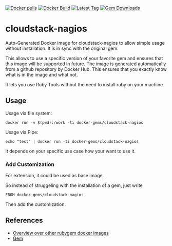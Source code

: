 [![Docker pulls](https://img.shields.io/docker/pulls/rubygem/cloudstack-nagios.svg)](https://hub.docker.com/r/rubygem/cloudstack-nagios/)
[![Docker Build](https://img.shields.io/docker/automated/rubygem/cloudstack-nagios.svg)](https://hub.docker.com/r/rubygem/cloudstack-nagios/)
[![Latest Tag](https://img.shields.io/github/tag/docker-rubygem/cloudstack-nagios.svg)](https://hub.docker.com/r/rubygem/cloudstack-nagios/)
[![Gem Downloads](https://img.shields.io/gem/dt/cloudstack-nagios.svg)](https://rubygems.org/gems/cloudstack-nagios/)
# cloudstack-nagios

Auto-Generated Docker image for cloudstack-nagios to allow simple usage without installation.
It is in sync with the original gem.

This allows to use a specific version of your favorite gem and ensures that this image will be supported in future.
The image is generated automatically from a github repository by Docker Hub.
This ensures that you exactly know what is in the image and what not.

It lets you use Ruby Tools without the need to install ruby on your machine.

## Usage

Usage via file system:

`docker run -v $(pwd):/work -ti docker-gems/cloudstack-nagios`

Usage via Pipe:

`echo "test" | docker run -ti docker-gems/cloudstack-nagios`

It depends on your specific use case how your want to use it.

### Add Customization

For extension, it could be used as base image.

So instead of struggeling with the installation of a gem, just write

`FROM docker-gems/cloudstack-nagios`

Then add the customization.

## References

 - [Overview over other rubygem docker images](https://github.com/thinkbot/docker-rubygem)
 - [Gem](https://rubygems.org/gems/cloudstack-nagios/)
